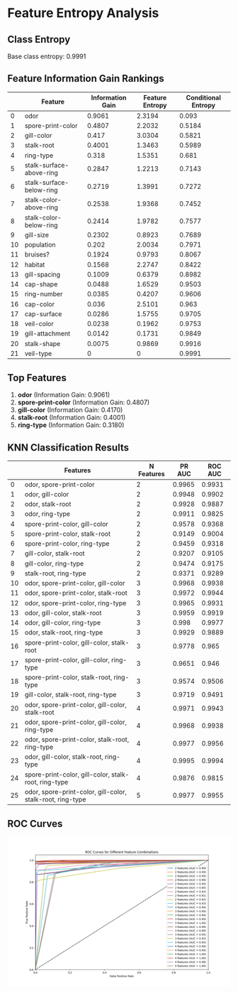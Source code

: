 # Feature Entropy Analysis

## Class Entropy

Base class entropy: 0.9991

## Feature Information Gain Rankings

|    | Feature                  |   Information Gain |   Feature Entropy |   Conditional Entropy |
|----|--------------------------|--------------------|-------------------|-----------------------|
|  0 | odor                     |             0.9061 |            2.3194 |                0.093  |
|  1 | spore-print-color        |             0.4807 |            2.2032 |                0.5184 |
|  2 | gill-color               |             0.417  |            3.0304 |                0.5821 |
|  3 | stalk-root               |             0.4001 |            1.3463 |                0.5989 |
|  4 | ring-type                |             0.318  |            1.5351 |                0.681  |
|  5 | stalk-surface-above-ring |             0.2847 |            1.2213 |                0.7143 |
|  6 | stalk-surface-below-ring |             0.2719 |            1.3991 |                0.7272 |
|  7 | stalk-color-above-ring   |             0.2538 |            1.9368 |                0.7452 |
|  8 | stalk-color-below-ring   |             0.2414 |            1.9782 |                0.7577 |
|  9 | gill-size                |             0.2302 |            0.8923 |                0.7689 |
| 10 | population               |             0.202  |            2.0034 |                0.7971 |
| 11 | bruises?                 |             0.1924 |            0.9793 |                0.8067 |
| 12 | habitat                  |             0.1568 |            2.2747 |                0.8422 |
| 13 | gill-spacing             |             0.1009 |            0.6379 |                0.8982 |
| 14 | cap-shape                |             0.0488 |            1.6529 |                0.9503 |
| 15 | ring-number              |             0.0385 |            0.4207 |                0.9606 |
| 16 | cap-color                |             0.036  |            2.5101 |                0.963  |
| 17 | cap-surface              |             0.0286 |            1.5755 |                0.9705 |
| 18 | veil-color               |             0.0238 |            0.1962 |                0.9753 |
| 19 | gill-attachment          |             0.0142 |            0.1731 |                0.9849 |
| 20 | stalk-shape              |             0.0075 |            0.9869 |                0.9916 |
| 21 | veil-type                |             0      |            0      |                0.9991 |

## Top Features

1. **odor** (Information Gain: 0.9061)
2. **spore-print-color** (Information Gain: 0.4807)
3. **gill-color** (Information Gain: 0.4170)
4. **stalk-root** (Information Gain: 0.4001)
5. **ring-type** (Information Gain: 0.3180)


## KNN Classification Results

|    | Features                                                   |   N Features |   PR AUC |   ROC AUC |
|----|------------------------------------------------------------|--------------|----------|-----------|
|  0 | odor, spore-print-color                                    |            2 |   0.9965 |    0.9931 |
|  1 | odor, gill-color                                           |            2 |   0.9948 |    0.9902 |
|  2 | odor, stalk-root                                           |            2 |   0.9928 |    0.9887 |
|  3 | odor, ring-type                                            |            2 |   0.9911 |    0.9825 |
|  4 | spore-print-color, gill-color                              |            2 |   0.9578 |    0.9368 |
|  5 | spore-print-color, stalk-root                              |            2 |   0.9149 |    0.9004 |
|  6 | spore-print-color, ring-type                               |            2 |   0.9459 |    0.9318 |
|  7 | gill-color, stalk-root                                     |            2 |   0.9207 |    0.9105 |
|  8 | gill-color, ring-type                                      |            2 |   0.9474 |    0.9175 |
|  9 | stalk-root, ring-type                                      |            2 |   0.9371 |    0.9289 |
| 10 | odor, spore-print-color, gill-color                        |            3 |   0.9968 |    0.9938 |
| 11 | odor, spore-print-color, stalk-root                        |            3 |   0.9972 |    0.9944 |
| 12 | odor, spore-print-color, ring-type                         |            3 |   0.9965 |    0.9931 |
| 13 | odor, gill-color, stalk-root                               |            3 |   0.9959 |    0.9919 |
| 14 | odor, gill-color, ring-type                                |            3 |   0.998  |    0.9977 |
| 15 | odor, stalk-root, ring-type                                |            3 |   0.9929 |    0.9889 |
| 16 | spore-print-color, gill-color, stalk-root                  |            3 |   0.9778 |    0.965  |
| 17 | spore-print-color, gill-color, ring-type                   |            3 |   0.9651 |    0.946  |
| 18 | spore-print-color, stalk-root, ring-type                   |            3 |   0.9574 |    0.9506 |
| 19 | gill-color, stalk-root, ring-type                          |            3 |   0.9719 |    0.9491 |
| 20 | odor, spore-print-color, gill-color, stalk-root            |            4 |   0.9971 |    0.9943 |
| 21 | odor, spore-print-color, gill-color, ring-type             |            4 |   0.9968 |    0.9938 |
| 22 | odor, spore-print-color, stalk-root, ring-type             |            4 |   0.9977 |    0.9956 |
| 23 | odor, gill-color, stalk-root, ring-type                    |            4 |   0.9995 |    0.9994 |
| 24 | spore-print-color, gill-color, stalk-root, ring-type       |            4 |   0.9876 |    0.9815 |
| 25 | odor, spore-print-color, gill-color, stalk-root, ring-type |            5 |   0.9977 |    0.9955 |

## ROC Curves

![ROC Curves](roc_curves.png)
